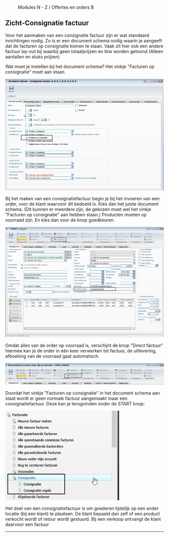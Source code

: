 <properties>
	<page>
		<title>Offerte en Order</title>
	</page>
	<menu>
		<position>Modules N - Z / Offertes en orders</position> 
		<title>Zicht-Consignatie factuur aanmaken</title>
	<sort>B</sort>
	</menu>
</properties>

## Zicht-Consignatie factuur ##

Voor het aanmaken van een consignatie factuur zijn er wat standaard inrichtingen nodig. Zo is er een document schema nodig waarin je aangeeft dat de facturen op consignatie komen te staan. Vaak zit hier ook een andere factuur lay-out bij waarbij geen totaalprijzen en btw worden getoond (Alleen aantallen en stuks prijzen)

Wat moet je instellen bij het document schema?
Het vinkje "Facturen op consignatie" moet aan staan.

![](images/consignatie-doc-schema.jpg) 

Bij het maken van een consignatiefactuur begin je bij het invoeren van een order, voor de klant waarvoor dit bedoeld is.
Kies dan het juiste document schema. (Dit kunnen er meerdere zijn, de gekozen moet wel het vinkje "Facturen op consignatie" aan hebben staan.)
Producten moeten op voorraad zijn. En kies dan voor de knop goedkeuren.

![](images/consignatie-order-invoer.jpg)

Omdat alles van de order op voorraad is, verschijnt de knop "Direct factuur" hiermee kan je de order in één keer verwerken tot factuur, de uitlevering, afboeking van de voorraad gaat automatisch. 

![](images/consignatie-order-direct-factuur.jpg)    

Doordat het vinkje "Facturen op consignatie" in het document schema aan staat wordt er geen normale factuur aangemaakt maar een consignatiefactuur. Deze kan je terugvinden onder de START knop:

![](images/consignatie-factuur.jpg) 

Het doel van een consignatiefactuur is om goederen tijdelijk op een ander locatie (bij een klant) te plaatsen. De klant bepaald dan zelf of een product verkocht wordt of retour wordt gestuurd. Bij een verkoop ontvangt de klant daarvoor een factuur 


----------



